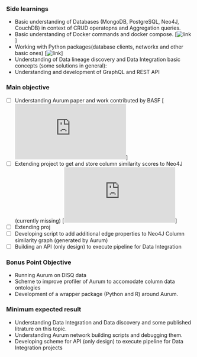 ### Side learnings
* Basic understanding of Databases (MongoDB, PostgreSQL, Neo4J, CouchDB) in context of CRUD operatopns and Aggregation queries.
* Basic understanding of Docker commands and docker compose. [![link](https://stackify.com/docker-tutorial/)]
* Working with Python packages(database clients, networkx and other basic ones) [![link](https://networkx.org/)]
* Understanding of Data lineage discovery and Data Integration basic concepts (some solutions in general):
* Understanding and development of GraphQL and REST API

### Main objective
- [ ] Understanding Aurum paper and work contributed by BASF [![link](https://github.com/mitdbg/aurum-datadiscovery/blob/master/knowledgerepr/fieldnetwork.py)]
- [ ] Extending project to get and store column similarity scores to Neo4J (currently missing) [![link](https://github.com/mitdbg/aurum-datadiscovery/blob/master/knowledgerepr/fieldnetwork.py)]
- [ ] Extending proj
- [ ] Developing script to add additional edge properties to Neo4J Column similarity graph (generated by Aurum) 
- [ ] Building an API (only design) to execute pipeline for Data Integration

### Bonus Point Objective
* Running Aurum on DISQ data
* Scheme to improve profiler of Aurum to accomodate column data ontologies
* Development of a wrapper package (Python and R) around Aurum.

### Minimum expected result
* Understanding Data Integration and Data discovery and some published litrature on this topic.
* Understanding Aurum network building scripts and debugging them.
* Developing scheme for API (only design) to execute pipeline for Data Integration projects
